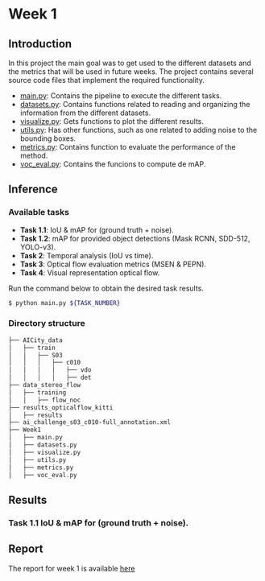# Week 1

## Introduction
In this project the main goal was to get used to the different datasets and the metrics that will be used in future weeks. The project contains several source code files that implement the required functionality.

* [main.py](https://github.com/mcv-m6-video/mcv-m6-2021-team3/blob/main/Week1/main.py): Contains the pipeline to execute the different tasks.
* [datasets.py](https://github.com/mcv-m6-video/mcv-m6-2021-team3/blob/main/Week1/datasets.py): Contains functions related to reading and organizing the information from the different datasets.
* [visualize.py](https://github.com/mcv-m6-video/mcv-m6-2021-team3/blob/main/Week1/visualize.py): Gets functions to plot the different results. 
* [utils.py](https://github.com/mcv-m6-video/mcv-m6-2021-team3/blob/main/Week1/utils.py): Has other functions, such as one related to adding noise to the bounding boxes. 
* [metrics.py](https://github.com/mcv-m6-video/mcv-m6-2021-team3/blob/main/Week1/metrics.py): Contains function to evaluate the performance of the method.
* [voc_eval.py](https://github.com/mcv-m6-video/mcv-m6-2021-team3/blob/main/Week1/voc_eval.py): Contains the funcions to compute de mAP.


## Inference
### Available tasks
* **Task 1.1**: IoU & mAP for (ground truth + noise).
* **Task 1.2**: mAP for provided object detections (Mask RCNN, SDD-512, YOLO-v3).
* **Task 2**: Temporal analysis (IoU vs time).
* **Task 3**: Optical flow evaluation metrics (MSEN & PEPN).
* **Task 4**: Visual representation optical flow.

Run the command below to obtain the desired task results.

```bash
$ python main.py ${TASK_NUMBER}
```

### Directory structure

```bash
├── AICity_data
│   ├── train
│   │   ├── S03
│   │   │   ├── c010
│   │   │   │   ├── vdo
│   │   │   │   ├── det
├── data_stereo_flow
│   ├── training
│   │   ├── flow_noc
├── results_opticalflow_kitti
│   ├── results
├── ai_challenge_s03_c010-full_annotation.xml
├── Week1
│   ├── main.py
│   ├── datasets.py
│   ├── visualize.py
│   ├── utils.py
│   ├── metrics.py
│   ├── voc_eval.py
```

## Results
### Task 1.1 IoU & mAP for (ground truth + noise).




## Report
The report for week 1 is available [here](https://docs.google.com/presentation/d/1fW_KEDz9zGoJzBtoJuXenhzcsG9WRU2GkyU0DSTTnB4/edit?usp=sharing)
